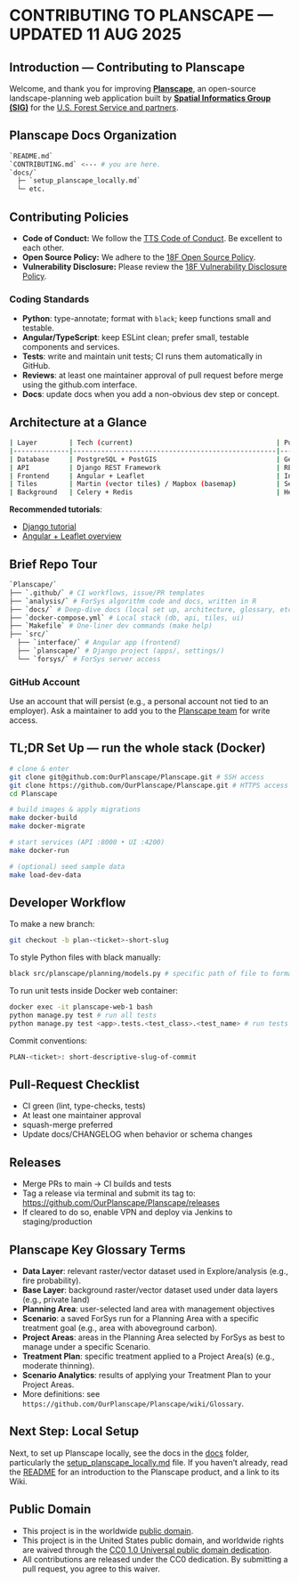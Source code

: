 # CONTRIBUTING TO PLANSCAPE — UPDATED 11 AUG 2025

## Introduction — Contributing to Planscape

Welcome, and thank you for improving **[Planscape](https://www.planscape.org/)**, an open-source landscape-planning web application built by **[Spatial Informatics Group (SIG)](https://sig-gis.com/)** for the [U.S. Forest Service and partners](https://code.gov/).


## Planscape Docs Organization 

```bash
`README.md` 
`CONTRIBUTING.md` <--- # you are here.
`docs/`
  ├─ `setup_planscape_locally.md`
  └─ etc.
```

## Contributing Policies

- **Code of Conduct:** We follow the [TTS Code of Conduct](https://18f.gsa.gov/code-of-conduct/). Be excellent to each other.
- **Open Source Policy:** We adhere to the [18F Open Source Policy](https://github.com/18f/open-source-policy).
- **Vulnerability Disclosure:** Please review the [18F Vulnerability Disclosure Policy](https://18f.gsa.gov/vulnerability-disclosure-policy/).


### Coding Standards

- **Python**: type-annotate; format with `black`; keep functions small and testable.
- **Angular/TypeScript**: keep ESLint clean; prefer small, testable components and services.
- **Tests**: write and maintain unit tests; CI runs them automatically in GitHub.
- **Reviews**: at least one maintainer approval of pull request before merge using the github.com interface.
- **Docs**: update docs when you add a non-obvious dev step or concept.


## Architecture at a Glance

```bash
| Layer        | Tech (current)                                    | Purpose                                                |
|--------------|---------------------------------------------------|--------------------------------------------------------|
| Database     | PostgreSQL + PostGIS                              | Geometry, plans, scenarios, auth                       |
| API          | Django REST Framework                             | REST/JSON endpoints & business logic                   |
| Frontend     | Angular + Leaflet                                 | Interactive map & scenario editor                      |
| Tiles        | Martin (vector tiles) / Mapbox (basemap)          | Serve tiles to the client                              |
| Background   | Celery + Redis                                    | Heavy analysis, batch jobs, exports                    |
```
**Recommended tutorials**:
- [Django tutorial](https://docs.djangoproject.com/en/stable/intro/tutorial01/)
- [Angular + Leaflet overview](https://leafletjs.com/examples/quick-start/)


## Brief Repo Tour
```bash
`Planscape/`
├── `.github/` # CI workflows, issue/PR templates
├── `analysis/` # ForSys algorithm code and docs, written in R
├── `docs/` # Deep-dive docs (local set up, architecture, glossary, etc.)
├── `docker-compose.yml` # Local stack (db, api, tiles, ui)
├── `Makefile` # One-liner dev commands (make help)
├── `src/`
  ├── `interface/` # Angular app (frontend)
  ├── `planscape/` # Django project (apps/, settings/)
  └── `forsys/` # ForSys server access
```

### GitHub Account

Use an account that will persist (e.g., a personal account not tied to an employer). Ask a maintainer to add you to the [Planscape team](https://github.com/orgs/OurPlanscape/people) for write access.


## TL;DR Set Up — run the whole stack (Docker)

```bash
# clone & enter
git clone git@github.com:OurPlanscape/Planscape.git # SSH access
git clone https://github.com/OurPlanscape/Planscape.git # HTTPS access
cd Planscape

# build images & apply migrations
make docker-build
make docker-migrate

# start services (API :8000 • UI :4200)
make docker-run

# (optional) seed sample data
make load-dev-data
```


## Developer Workflow

To make a new branch:

```bash
git checkout -b plan-<ticket>-short-slug
```

To style Python files with black manually:

```bash
black src/planscape/planning/models.py # specific path of file to format
```

To run unit tests inside Docker web container:

```bash
docker exec -it planscape-web-1 bash
python manage.py test # run all tests 
python manage.py test <app>.tests.<test_class>.<test_name> # run tests in a app/class/test
```

Commit conventions:

```bash
PLAN-<ticket>: short-descriptive-slug-of-commit
```


## Pull-Request Checklist

- CI green (lint, type-checks, tests)
- At least one maintainer approval
- squash-merge preferred
- Update docs/CHANGELOG when behavior or schema changes


## Releases

- Merge PRs to main → CI builds and tests
- Tag a release via terminal and submit its tag to: https://github.com/OurPlanscape/Planscape/releases
- If cleared to do so, enable VPN and deploy via Jenkins to staging/production


## Planscape Key Glossary Terms

- **Data Layer**: relevant raster/vector dataset used in Explore/analysis (e.g., fire probability).
- **Base Layer**: background raster/vector dataset used under data layers (e.g., private land)
- **Planning Area**: user-selected land area with management objectives 
- **Scenario**: a saved ForSys run for a Planning Area with a specific treatment goal (e.g., area with aboveground carbon).
- **Project Areas**: areas in the Planning Area selected by ForSys as best to manage under a specific Scenario.
- **Treatment Plan**: specific treatment applied to a Project Area(s) (e.g., moderate thinning).
- **Scenario Analytics**: results of applying your Treatment Plan to your Project Areas.
- More definitions: see `https://github.com/OurPlanscape/Planscape/wiki/Glossary`.


## Next Step: Local Setup

Next, to set up Planscape locally, see the docs in the [docs](docs) folder, particularly the [setup_planscape_locally.md](docs/setup_planscape_locally.md) file. If you haven’t already, read the [README](README.md) for an introduction to the Planscape product, and a link to its Wiki.  


## Public Domain

- This project is in the worldwide [public domain](LICENSE.md).
- This project is in the United States public domain, and worldwide rights are waived through the [CC0 1.0 Universal public domain dedication](https://creativecommons.org/publicdomain/zero/1.0/).
- All contributions are released under the CC0 dedication. By submitting a pull request, you agree to this waiver.
